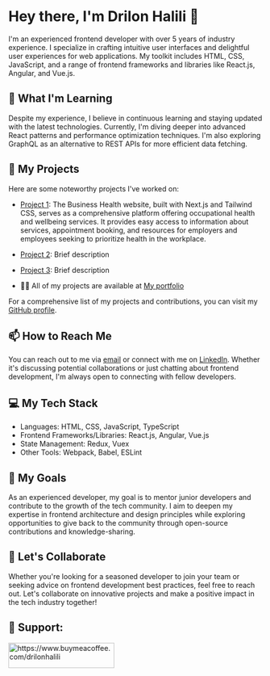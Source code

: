 # Hey there, I'm Drilon Halili 👋

I'm an experienced frontend developer with over 5 years of industry experience. I specialize in crafting intuitive user interfaces and delightful user experiences for web applications. My toolkit includes HTML, CSS, JavaScript, and a range of frontend frameworks and libraries like React.js, Angular, and Vue.js.

## 🌱 What I'm Learning

Despite my experience, I believe in continuous learning and staying updated with the latest technologies. Currently, I'm diving deeper into advanced React patterns and performance optimization techniques. I'm also exploring GraphQL as an alternative to REST APIs for more efficient data fetching.

## 💼 My Projects

Here are some noteworthy projects I've worked on:

- [Project 1](https://www.businesshealth.co.uk/): The Business Health website, built with Next.js and Tailwind CSS, serves as a comprehensive platform offering occupational health and wellbeing services. It provides easy access to information about services, appointment booking, and resources for employers and employees seeking to prioritize health in the workplace.
- [Project 2](link): Brief description
- [Project 3](link): Brief description

- 👨‍💻 All of my projects are available at [My portfolio](https://www.drilonhalili.live/)

For a comprehensive list of my projects and contributions, you can visit my [GitHub profile](https://github.com/drilonhalili).

## 📫 How to Reach Me

You can reach out to me via [email](mailto:drilon.halili@gmail.com) or connect with me on [LinkedIn](https://www.linkedin.com/in/drilonhalili/). Whether it's discussing potential collaborations or just chatting about frontend development, I'm always open to connecting with fellow developers.

## 💻 My Tech Stack

- Languages: HTML, CSS, JavaScript, TypeScript
- Frontend Frameworks/Libraries: React.js, Angular, Vue.js
- State Management: Redux, Vuex
- Other Tools: Webpack, Babel, ESLint

## 🚀 My Goals

As an experienced developer, my goal is to mentor junior developers and contribute to the growth of the tech community. I aim to deepen my expertise in frontend architecture and design principles while exploring opportunities to give back to the community through open-source contributions and knowledge-sharing.

## 🤝 Let's Collaborate

Whether you're looking for a seasoned developer to join your team or seeking advice on frontend development best practices, feel free to reach out. Let's collaborate on innovative projects and make a positive impact in the tech industry together!

## 🤝 Support:
<p align="left"><a href="https://www.buymeacoffee.com/https://www.buymeacoffee.com/drilonhalili"> <img align="left" src="https://cdn.buymeacoffee.com/buttons/v2/default-yellow.png" height="50" width="210" alt="https://www.buymeacoffee.com/drilonhalili" /></a></p><br><br>

